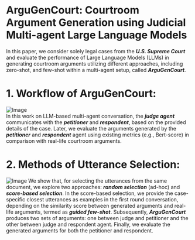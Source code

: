 # ArguGenCourt: Courtroom Argument Generation using Judicial Multi-agent Large Language Models
In this paper, we consider solely legal cases from the ***U.S. Supreme Court*** and evaluate the performance of Large Language Models (LLMs) in generating courtroom arguments utilizing different approaches, including zero-shot, and few-shot within a multi-agent setup, called ***ArguGenCourt***.
# 1. Workflow of ArguGenCourt:
![Image](https://github.com/user-attachments/assets/ea34062a-bd1b-4af8-86d4-afcda4b7a26b) <br />
In this work on LLM-based multi-agent conversation, the ***judge agent*** communicates with the ***petitioner*** and ***respondent***, based on the provided details of the case. Later, we evaluate the arguments generated by the ***petitioner*** and ***respondent*** agent using existing metrics (e.g., Bert-score) in comparison with real-life courtroom arguments.
# 2. Methods of Utterance Selection:
![Image](https://github.com/user-attachments/assets/3a5cea0d-a6d5-433e-8a3e-9d684c77c091)
We show that, for selecting the utterances from the same document, we explore two approaches: ***random selection*** (ad-hoc) and ***score-based selection***. In the score-based selection, we provide the case-specific closest utterances as examples in the first round conversation, depending on the similarity score between generated arguments and real-life arguments, termed as ***guided few-shot***. Subsequently, ***ArguGenCourt*** produces two sets of arguments: one between judge and petitioner and the other between judge and respondent agent. Finally, we evaluate the generated arguments for both the petitioner and respondent.
